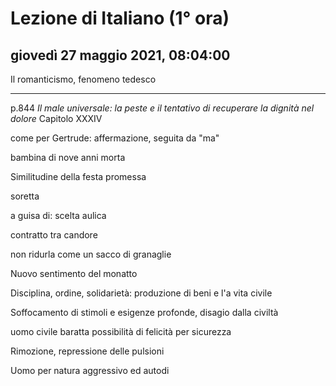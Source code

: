 # Lezione di Italiano (1° ora)

## giovedì 27 maggio 2021, 08:04:00


Il romanticismo, fenomeno tedesco

---
p.844 *Il male universale: la peste e il tentativo di recuperare la dignità nel dolore*
Capitolo XXXIV

come per Gertrude: affermazione, seguita da "ma"


bambina  di nove anni morta

Similitudine della festa promessa

soretta


a guisa di: scelta aulica

contratto tra candore 


non ridurla come un sacco di granaglie

Nuovo sentimento del monatto

Disciplina, ordine, solidarietà: produzione di beni e l'a vita civile

Soffocamento di stimoli e esigenze profonde, disagio dalla civiltà

uomo civile baratta possibilità di felicità per sicurezza

Rimozione, repressione delle pulsioni

Uomo per natura aggressivo ed autodi
<!--stackedit_data:
eyJoaXN0b3J5IjpbODE2ODc1MDc2LDY5Nzk5MDUxMSwtMTExMT
UxNDc5MywxNjExMzAxMDEwLDg1ODk3MTM3NSwyODg0OTMzNTYs
Mjg4NDkzMzU2XX0=
-->
